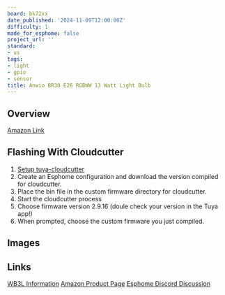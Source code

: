 ```yaml
---
board: bk72xx
date_published: '2024-11-09T12:00:00Z'
difficulty: 1
made_for_esphome: false
project_url: ''
standard:
- us
tags:
- light
- gpio
- sensor
title: Anwio BR30 E26 RGBWW 13 Watt Light Bulb
---
```


## Overview

[Amazon Link](https://amzn.to/4flQsK3)

## Flashing With Cloudcutter

1. [Setup tuya-cloudcutter](https://github.com/tuya-cloudcutter/tuya-cloudcutter)
1. Create an Esphome configuration and download the version compiled for cloudcutter.
1. Place the bin file in the custom firmware directory for cloudcutter.
1. Start the cloudcutter process
1. Choose firmware version 2.9.16 (doule check your version in the Tuya app!)
1. When prompted, choose the custom firmware you just compiled.

## Images

## Links

[WB3L Information](https://docs.libretiny.eu/boards/wb3l/)
[Amazon Product Page](https://amzn.to/4flQsK3)
[Esphome Discord Discussion](https://discord.com/channels/429907082951524364/1297343211836280906/1297343213148835881)